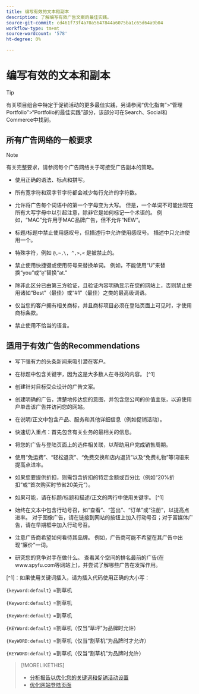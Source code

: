 ```yaml
---
title: 编写有效的文本和副本
description: 了解编写有效广告文案的最佳实践。
source-git-commit: cd461f73f4a70a5647844a6075ba1c65d64a9b04
workflow-type: tm+mt
source-wordcount: '578'
ht-degree: 0%

---
```


# 编写有效的文本和副本

>[!TIP]
>
>有关项目组合中特定于促销活动的更多最佳实践，另请参阅“优化指南”>“管理Portfolio”>“Portfolio的最佳实践”部分，该部分可在Search、Social和Commerce中找到。<!-- verify convention for referencing Optimization Guide here -->

## 所有广告网络的一般要求

>[!NOTE]
>
>有关完整要求，请参阅每个广告网络关于可接受广告副本的策略。

* 使用正确的语法、标点和拼写。

* 所有宽字符和双字节字符都会减少每行允许的字符数。

* 允许将广告每个词语中的第一个字母变为大写。 但是，一个单词不可能出现在所有大写字母中以引起注意，除非它是如何标记一个术语的。 例如，“MAC”允许用于MAC品牌广告，但不允许“NEW”。

* 标题/标题中禁止使用感叹号，但描述行中允许使用感叹号。 描述中只允许使用一个。

* 特殊字符，例如 `@,~,\, ^,>,<` 是被禁止的。

* 禁止使用快捷键或使用符号来替换单词。 例如，不能使用“U”来替换“you”或“`@`”替换“at.”

* 除非此区分已由第三方验证，且验证内容明确显示在您的网站上，否则禁止使用诸如“Best”（最佳）或“#1”（最佳）之类的最高级词语。

* 仅当您的客户拥有相关商标，并且商标项目必须在登陆页面上可见时，才使用商标条款。

* 禁止使用不恰当的语言。

## 适用于有效广告的Recommendations

* 写下强有力的头条新闻来吸引潜在客户。

* 在标题中包含关键字，因为这是大多数人在寻找的内容。 [^1]

* 创建针对目标受众设计的广告文案。

* 创建明确的广告，清楚地传达您的意图，并包含您公司的价值主张，以迫使用户单击该广告并访问您的网站。

* 在说明/正文中包含产品、服务和其他详细信息（例如促销活动）。

* 快速切入重点：首先包含有关业务的最相关的信息。

* 将您的广告与登陆页面上的选件相关联，以帮助用户完成销售周期。

* 使用“免运费”、“轻松退货”、“免费交换和店内退货”以及“免费礼物”等词语来提高点进率。

* 如果您要提供折扣，则需包含折扣的特定金额或百分比（例如“20%折扣”或“首次购买时节省20美元”）。

* 如果可能，请在标题/标题和描述/正文的两行中使用关键字。 [^1]

* 始终在文本中包含行动号召，如“查看”、“签出”、“订单”或“注册”，以提高点进率。 对于图像广告，请在链接到网站的按钮上加入行动号召；对于富媒体广告，请在早期框中加入行动号召。

* 注意广告商希望如何看待其品牌。 例如，广告商可能不希望在其广告中出现“廉价”一词。

* 研究您的竞争对手在做什么。 查看某个空间的排名最前的广告(在www.spyfu.com等网站上)，并尝试了解哪些广告在发挥作用。

[^1]：如果使用关键词插入，请为插入代码使用正确的大小写：

`{keyword:default}` =割草机

`{Keyword:default}` =割草机

`{KeyWord:default}` =割草机

`{KEYWord:default}` =割草机（仅当“草坪”为品牌时允许）

`{KeyWORD:default}` =割草机（仅当“割草机”为品牌时才允许）

`{KEYWORD:default}` =割草机（仅当“割草机”为品牌时允许）

>[!MORELIKETHIS]
>
>* [分析报告以优化您的关键词和促销活动设置](best-practices-analyze.md)
>* [优化网站登陆页面](best-practices-optimize.md)

